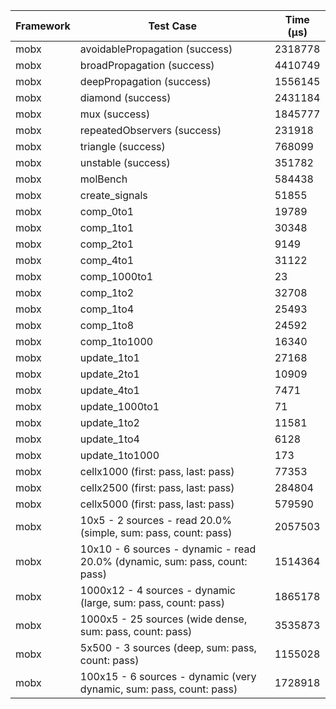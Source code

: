 | Framework | Test Case | Time (μs) |
| --- | --- | --- |
| mobx | avoidablePropagation (success) | 2318778 |
| mobx | broadPropagation (success) | 4410749 |
| mobx | deepPropagation (success) | 1556145 |
| mobx | diamond (success) | 2431184 |
| mobx | mux (success) | 1845777 |
| mobx | repeatedObservers (success) | 231918 |
| mobx | triangle (success) | 768099 |
| mobx | unstable (success) | 351782 |
| mobx | molBench | 584438 |
| mobx | create_signals | 51855 |
| mobx | comp_0to1 | 19789 |
| mobx | comp_1to1 | 30348 |
| mobx | comp_2to1 | 9149 |
| mobx | comp_4to1 | 31122 |
| mobx | comp_1000to1 | 23 |
| mobx | comp_1to2 | 32708 |
| mobx | comp_1to4 | 25493 |
| mobx | comp_1to8 | 24592 |
| mobx | comp_1to1000 | 16340 |
| mobx | update_1to1 | 27168 |
| mobx | update_2to1 | 10909 |
| mobx | update_4to1 | 7471 |
| mobx | update_1000to1 | 71 |
| mobx | update_1to2 | 11581 |
| mobx | update_1to4 | 6128 |
| mobx | update_1to1000 | 173 |
| mobx | cellx1000 (first: pass, last: pass) | 77353 |
| mobx | cellx2500 (first: pass, last: pass) | 284804 |
| mobx | cellx5000 (first: pass, last: pass) | 579590 |
| mobx | 10x5 - 2 sources - read 20.0% (simple, sum: pass, count: pass) | 2057503 |
| mobx | 10x10 - 6 sources - dynamic - read 20.0% (dynamic, sum: pass, count: pass) | 1514364 |
| mobx | 1000x12 - 4 sources - dynamic (large, sum: pass, count: pass) | 1865178 |
| mobx | 1000x5 - 25 sources (wide dense, sum: pass, count: pass) | 3535873 |
| mobx | 5x500 - 3 sources (deep, sum: pass, count: pass) | 1155028 |
| mobx | 100x15 - 6 sources - dynamic (very dynamic, sum: pass, count: pass) | 1728918 |
